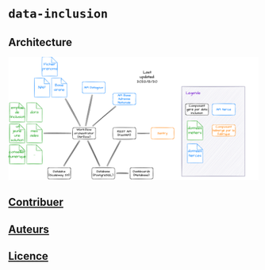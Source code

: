 # `data-inclusion`

## Architecture

![architecture](./docs/img/architecture-data-inclusion.png)

## [Contribuer](CONTRIBUTING.md)

## [Auteurs](CODEOWNERS)

## [Licence](LICENSE)

